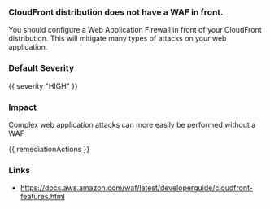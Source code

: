 
### CloudFront distribution does not have a WAF in front.

You should configure a Web Application Firewall in front of your CloudFront distribution. This will mitigate many types of attacks on your web application.

### Default Severity
{{ severity "HIGH" }}

### Impact
Complex web application attacks can more easily be performed without a WAF

<!-- DO NOT CHANGE -->
{{ remediationActions }}

### Links
- https://docs.aws.amazon.com/waf/latest/developerguide/cloudfront-features.html
        
